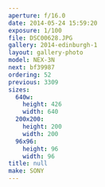 ```yaml
---
aperture: f/16.0
date: 2014-05-24 15:59:20
exposure: 1/100
file: DSC00628.JPG
gallery: 2014-edinburgh-1
layout: gallery-photo
model: NEX-3N
next: bf39987
ordering: 52
previous: 3309
sizes:
  640w:
    height: 426
    width: 640
  200x200:
    height: 200
    width: 200
  96x96:
    height: 96
    width: 96
title: null
make: SONY
---
```

